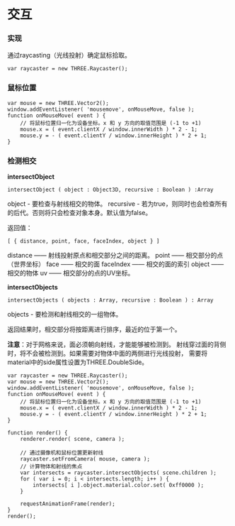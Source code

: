 交互
===
###  实现
通过raycasting（光线投射）确定鼠标拾取。

	var raycaster = new THREE.Raycaster();

###  鼠标位置

	var mouse = new THREE.Vector2();
	window.addEventListener( 'mousemove', onMouseMove, false );
	function onMouseMove( event ) {
		// 将鼠标位置归一化为设备坐标。x 和 y 方向的取值范围是 (-1 to +1)
		mouse.x = ( event.clientX / window.innerWidth ) * 2 - 1;
		mouse.y = - ( event.clientY / window.innerHeight ) * 2 + 1;
	}
###  检测相交
**intersectObject**

	intersectObject ( object : Object3D, recursive : Boolean ) :Array
object - 要检查与射线相交的物体。
recursive - 若为true，则同时也会检查所有的后代。否则将只会检查对象本身。默认值为false。

返回值：

```
[ { distance, point, face, faceIndex, object } ]
```
distance —— 射线投射原点和相交部分之间的距离。
point —— 相交部分的点（世界坐标）
face —— 相交的面
faceIndex —— 相交的面的索引
object —— 相交的物体
uv —— 相交部分的点的UV坐标。

**intersectObjects**
```
intersectObjects ( objects : Array, recursive : Boolean ) : Array
```
objects - 要检测和射线相交的一组物体。

返回结果时，相交部分将按距离进行排序，最近的位于第一个。

**注意**：对于网格来说，面必须朝向射线，才能能够被检测到。 射线穿过面的背侧时，将不会被检测到。如果需要对物体中面的两侧进行光线投射， 需要将material中的side属性设置为THREE.DoubleSide。


```
var raycaster = new THREE.Raycaster();
var mouse = new THREE.Vector2();
window.addEventListener( 'mousemove', onMouseMove, false );
function onMouseMove( event ) {
	// 将鼠标位置归一化为设备坐标。x 和 y 方向的取值范围是 (-1 to +1)
	mouse.x = ( event.clientX / window.innerWidth ) * 2 - 1;
	mouse.y = - ( event.clientY / window.innerHeight ) * 2 + 1;
}

function render() {
	renderer.render( scene, camera );

	// 通过摄像机和鼠标位置更新射线
	raycaster.setFromCamera( mouse, camera );
	// 计算物体和射线的焦点
	var intersects = raycaster.intersectObjects( scene.children );
	for ( var i = 0; i < intersects.length; i++ ) {
		intersects[ i ].object.material.color.set( 0xff0000 );
	}
	
	requestAnimationFrame(render);
}
render();

```
